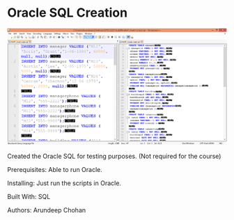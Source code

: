 # Oracle SQL Creation

![Screenshot](https://github.com/ArundeepChohan/Summary/blob/master/Oracle.png)

Created the Oracle SQL for testing purposes. (Not required for the course)

Prerequisites:
Able to run Oracle.

Installing: 
Just run the scripts in Oracle.

Built With:
SQL

Authors:
Arundeep Chohan
